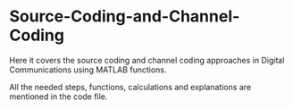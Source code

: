 # Source-Coding-and-Channel-Coding

Here it covers the source coding and channel coding approaches in Digital Communications using MATLAB functions.

All the needed steps, functions, calculations and explanations are mentioned in the code file.
